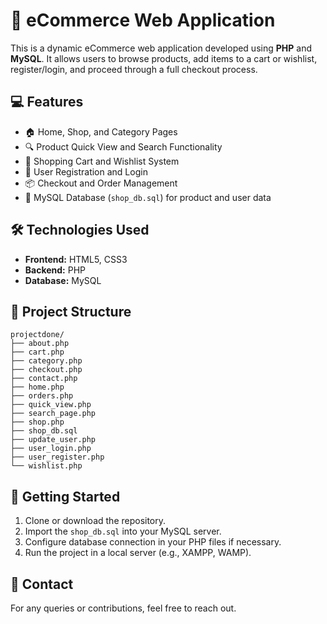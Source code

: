
# 🛒 eCommerce Web Application

This is a dynamic eCommerce web application developed using **PHP** and **MySQL**. It allows users to browse products, add items to a cart or wishlist, register/login, and proceed through a full checkout process.

## 💻 Features

- 🏠 Home, Shop, and Category Pages
- 🔍 Product Quick View and Search Functionality
- 🛒 Shopping Cart and Wishlist System
- 👤 User Registration and Login
- 📦 Checkout and Order Management
- 📁 MySQL Database (`shop_db.sql`) for product and user data

## 🛠️ Technologies Used

- **Frontend:** HTML5, CSS3
- **Backend:** PHP
- **Database:** MySQL

## 📂 Project Structure

```
projectdone/
├── about.php
├── cart.php
├── category.php
├── checkout.php
├── contact.php
├── home.php
├── orders.php
├── quick_view.php
├── search_page.php
├── shop.php
├── shop_db.sql
├── update_user.php
├── user_login.php
├── user_register.php
└── wishlist.php
```

## 🚀 Getting Started

1. Clone or download the repository.
2. Import the `shop_db.sql` into your MySQL server.
3. Configure database connection in your PHP files if necessary.
4. Run the project in a local server (e.g., XAMPP, WAMP).

## 📧 Contact

For any queries or contributions, feel free to reach out.
